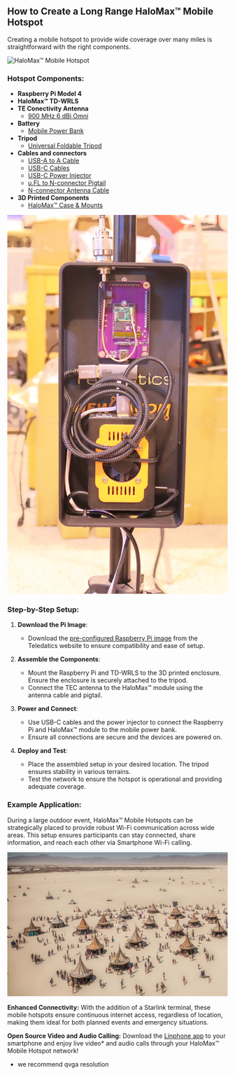 ## How to Create a Long Range HaloMax™ Mobile Hotspot

Creating a mobile hotspot to provide wide coverage over many miles is straightforward with the right components.

![HaloMax™ Mobile Hotspot](https://github.com/teledatics/mobile_halomax_hotspot/blob/main/images/HaloMaxHotSpot.png)

### Hotspot Components:

- **Raspberry Pi Model 4**
- **HaloMax™ TD-WRLS**
- **TE Conectivity Antenna**
	- [900 MHz 6 dBi Omni](https://www.te.com/en/product-S8964B.html)
- **Battery**
	- [Mobile Power Bank](https://www.amazon.com/gp/product/B0CTHG2JRW)
- **Tripod**
	- [Universal Foldable Tripod](https://www.amazon.com/Pivo-Tripod-Extendable-Universal-Accessory/dp/B08C2BLNH4)
- **Cables and connectors**
	- [USB-A to A Cable](https://www.amazon.com/dp/B0C9J1QQV1)
	- [USB-C Cables](https://www.amazon.com/gp/product/B0B5DRS1LZ)
	- [USB-C Power Injector](https://www.amazon.com/gp/product/B0CYZS4RSW)
	- [u.FL to N-connector Pigtail](https://www.amazon.com/wlaniot-Pigtail-Wireless-Gateway-External/dp/B08ZYK5SL9)
	- [N-connector Antenna Cable](https://www.amazon.com/dp/B07YCS2DVD)
- **3D Printed Components**
	- [HaloMax™ Case & Mounts](https://www.printables.com/model/963148-wi-fi-halow-hotspo-case-and-mounts)

![HaloMax™ Mobile Hotspot](https://github.com/teledatics/mobile_halomax_hotspot/blob/main/images/Portable_HaLow_Tripod.jpg)

### Step-by-Step Setup:

1. **Download the Pi Image**:
   - Download the [pre-configured Raspberry Pi image](https://teledatics.com/image/RPiHalomaxHotspot.zip) from the Teledatics website to ensure compatibility and ease of setup.

2. **Assemble the Components**:
   - Mount the Raspberry Pi and TD-WRLS to the 3D printed enclosure. Ensure the enclosure is securely attached to the tripod.
   - Connect the TEC antenna to the HaloMax™ module using the antenna cable and pigtail.

3. **Power and Connect**:
   - Use USB-C cables and the power injector to connect the Raspberry Pi and HaloMax™ module to the mobile power bank.
   - Ensure all connections are secure and the devices are powered on.

4. **Deploy and Test**:
   - Place the assembled setup in your desired location. The tripod ensures stability in various terrains.
   - Test the network to ensure the hotspot is operational and providing adequate coverage.

### Example Application:
During a large outdoor event, HaloMax™ Mobile Hotspots can be strategically placed to provide robust Wi-Fi communication across wide areas. This setup ensures participants can stay connected, share information, and reach each other via Smartphone Wi-Fi calling.

![Large Scale Event](https://github.com/teledatics/mobile_halomax_hotspot/blob/main/images/large_scale_event.jpg)

**Enhanced Connectivity:**
With the addition of a Starlink terminal, these mobile hotspots ensure continuous internet access, regardless of location, making them ideal for both planned events and emergency situations.

**Open Source Video and Audio Calling:**
Download the [Linphone app](https://www.linphone.org/) to your smartphone and enjoy live video* and audio calls through your HaloMax™ Mobile Hotspot network!

* we recommend qvga resolution